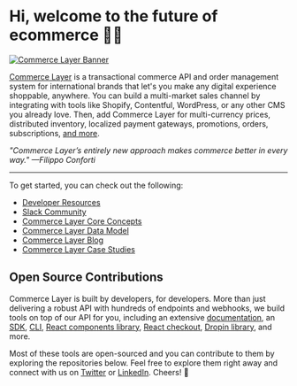 # Hi, welcome to the future of ecommerce 👋🏾

[![Commerce Layer Banner](https://data.commercelayer.app/assets/images/banners/violet.jpg)](https://commercelayer.io/why)

[Commerce Layer](https://commercelayer.io) is a transactional commerce API and order management system for international brands that let's you make any digital experience shoppable, anywhere. You can build a multi-market sales channel by integrating with tools like Shopify, Contentful, WordPress, or any other CMS you already love. Then, add Commerce Layer for multi-currency prices, distributed inventory, localized payment gateways, promotions, orders, subscriptions, [and more](https://commercelayer.io/features).

*"Commerce Layer’s entirely new approach makes commerce better in every way." —Filippo Conforti*

---

To get started, you can check out the following:

- [Developer Resources](https://commercelayer.io/developers)
- [Slack Community](https://slack.commercelayer.app)
- [Commerce Layer Core Concepts](https://commercelayer.io/docs/core-concepts)
- [Commerce Layer Data Model](https://commercelayer.io/docs/data-model)
- [Commerce Layer Blog](https://commercelayer.io/blog)
- [Commerce Layer Case Studies](https://commercelayer.io/customers)

## Open Source Contributions

Commerce Layer is built by developers, for developers. More than just delivering a robust API with hundreds of endpoints and webhooks, we build tools on top of our API for you, including an extensive [documentation](https://docs.commercelayer.io), an [SDK](https://github.com/commercelayer/commercelayer-sdk), [CLI](https://github.com/commercelayer/commercelayer-cli), [React components library](https://github.com/commercelayer/commercelayer-react-components), [React checkout](https://github.com/commercelayer/commercelayer-react-checkout), [Dropin library](https://github.com/commercelayer/commercelayer-js-dropin), and more.

Most of these tools are open-sourced and you can contribute to them by exploring the repositories below. Feel free to explore them right away and connect with us on [Twitter](https://twitter.com/commercelayer) or [LinkedIn](https://www.linkedin.com/company/commerce-layer). Cheers! 🖤

